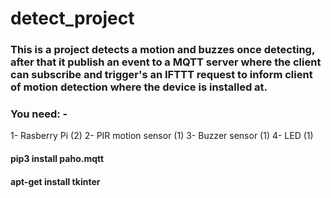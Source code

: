 # detect_project



### This is a project detects a motion and buzzes once detecting, after that it publish an event to a MQTT server where the client can subscribe and trigger's an IFTTT request to inform client of motion detection where the device is installed at.


### You need: - 

1- Rasberry Pi (2)
2- PIR motion sensor (1)
3- Buzzer sensor (1)
4- LED (1)

#### pip3 install paho.mqtt 
#### apt-get install tkinter
